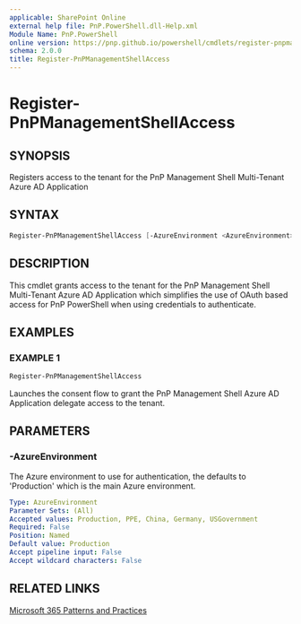 ```yaml
---
applicable: SharePoint Online
external help file: PnP.PowerShell.dll-Help.xml
Module Name: PnP.PowerShell
online version: https://pnp.github.io/powershell/cmdlets/register-pnpmanagementshellaccess
schema: 2.0.0
title: Register-PnPManagementShellAccess
---
```


# Register-PnPManagementShellAccess

## SYNOPSIS
Registers access to the tenant for the PnP Management Shell Multi-Tenant Azure AD Application

## SYNTAX

```powershell
Register-PnPManagementShellAccess [-AzureEnvironment <AzureEnvironment>] [<CommonParameters>]
```

## DESCRIPTION
This cmdlet grants access to the tenant for the PnP Management Shell Multi-Tenant Azure AD Application which simplifies the use of OAuth based access for PnP PowerShell when using credentials to authenticate.

## EXAMPLES

### EXAMPLE 1
```powershell
Register-PnPManagementShellAccess
```

Launches the consent flow to grant the PnP Management Shell Azure AD Application delegate access to the tenant.

## PARAMETERS

### -AzureEnvironment
The Azure environment to use for authentication, the defaults to 'Production' which is the main Azure environment.

```yaml
Type: AzureEnvironment
Parameter Sets: (All)
Accepted values: Production, PPE, China, Germany, USGovernment
Required: False
Position: Named
Default value: Production
Accept pipeline input: False
Accept wildcard characters: False
```

## RELATED LINKS

[Microsoft 365 Patterns and Practices](https://aka.ms/m365pnp)